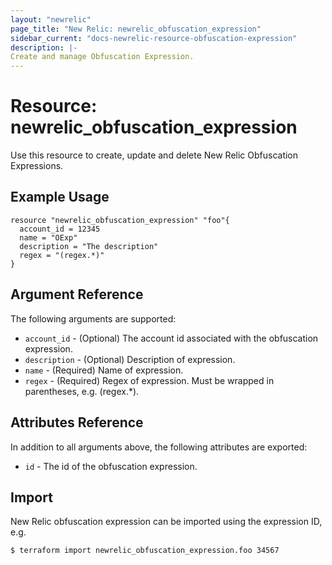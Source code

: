 ```yaml
---
layout: "newrelic"
page_title: "New Relic: newrelic_obfuscation_expression"
sidebar_current: "docs-newrelic-resource-obfuscation-expression"
description: |-
Create and manage Obfuscation Expression.
---
```


# Resource: newrelic\_obfuscation\_expression

Use this resource to create, update and delete New Relic Obfuscation Expressions.


## Example Usage

```hcl
resource "newrelic_obfuscation_expression" "foo"{ 
  account_id = 12345
  name = "OExp"
  description = "The description"
  regex = "(regex.*)"
}
```

## Argument Reference

The following arguments are supported:

* `account_id` - (Optional) The account id associated with the obfuscation expression.
* `description` - (Optional) Description of expression.
* `name` - (Required) Name of expression.
* `regex` - (Required) Regex of expression. Must be wrapped in parentheses, e.g. (regex.*).

## Attributes Reference

In addition to all arguments above, the following attributes are exported:

* `id` - The id of the obfuscation expression.

## Import

New Relic obfuscation expression can be imported using the expression ID, e.g.

```bash
$ terraform import newrelic_obfuscation_expression.foo 34567
```